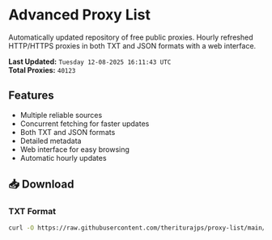 # Advanced Proxy List

Automatically updated repository of free public proxies. Hourly refreshed HTTP/HTTPS proxies in both TXT and JSON formats with a web interface.

**Last Updated:** `Tuesday 12-08-2025 16:11:43 UTC`  
**Total Proxies:** `40123`

## Features
- Multiple reliable sources
- Concurrent fetching for faster updates
- Both TXT and JSON formats
- Detailed metadata
- Web interface for easy browsing
- Automatic hourly updates

## 📥 Download

### TXT Format
```bash
curl -O https://raw.githubusercontent.com/theriturajps/proxy-list/main/proxies.txt